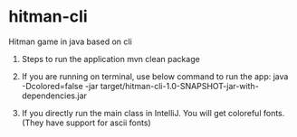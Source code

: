 # hitman-cli
Hitman game in java based on cli

1) Steps to run the application
mvn clean package

2) If you are running on terminal, use below command to run the app:
java -Dcolored=false -jar target/hitman-cli-1.0-SNAPSHOT-jar-with-dependencies.jar

3) If you directly run the main class in IntelliJ. You will get coloreful fonts. (They have support for ascii fonts)
